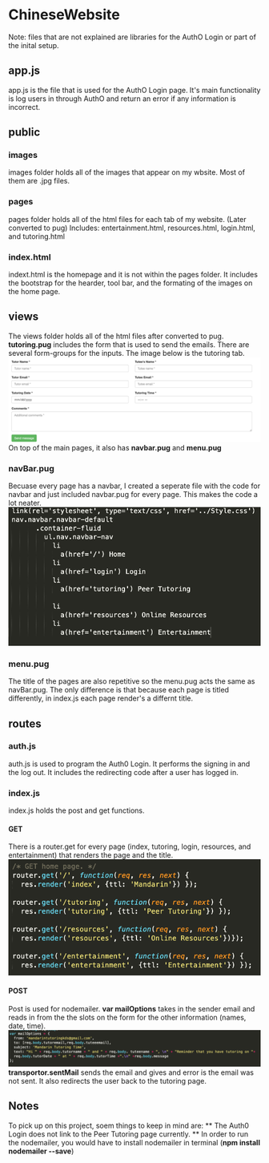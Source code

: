 # ChineseWebsite
Note: files that are not explained are libraries for the AuthO Login or part of the inital setup. 
## app.js
app.js is the file that is used for the AuthO Login page. It's main functionality is log users in through AuthO and return an error if any information is incorrect. 
## public 
### images
images folder holds all of the images that appear on my wbsite. Most of them are .jpg files. 
### pages
pages folder holds all of the html files for each tab of my website. (Later converted to pug) 
Includes: entertainment.html, resources.html, login.html, and tutoring.html
### index.html
indext.html is the homepage and it is not within the pages folder. It includes the bootstrap for the hearder, tool bar, and the formating of the images on the home page. 
## views 
The views folder holds all of the html files after converted to pug. **tutoring.pug** includes the form that is used to send the emails. There are several form-groups for the inputs. The image below is the tutoring tab. 
![image](slots.png)
On top of the main pages, it also has **navbar.pug** and **menu.pug** 
### navBar.pug
Becuase every page has a navbar, I created a seperate file with the code for navbar and just included navbar.pug for every page. This makes the code a lot neater. 
![image](navbar.png)
### menu.pug
The title of the pages are also repetitive so the menu.pug acts the same as navBar.pug. The only difference is that because each page is titled differently, in index.js each page render's a differnt title.
## routes
### auth.js
auth.js is used to program the Auth0 Login. It performs the signing in and the log out. It includes the redirecting code after a user has logged in.  
### index.js
index.js holds the post and get functions. 
#### GET
There is a router.get for every page (index, tutoring, login, resources, and entertainment) that renders the page and the title.
![image](get.png)
#### POST
Post is used for nodemailer. **var mailOptions** takes in the sender email and reads in from the the slots on the form for the other information (names, date, time).
![image](mail.png)
**transportor.sentMail** sends the email and gives and error is the email was not sent. It also redirects the user back to the tutoring page. 

## Notes
To pick up on this project, soem things to keep in mind are:
** The Auth0 Login does not link to the Peer Tutoring page currently.
** In order to run the nodemailer, you would have to install nodemailer in terminal (**npm install nodemailer --save**)
